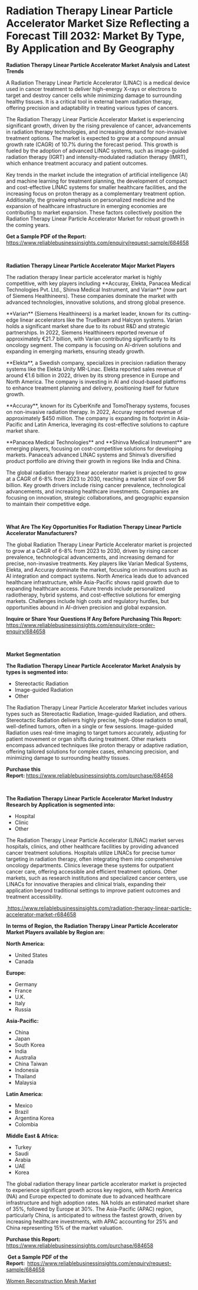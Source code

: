 <p><h1>Radiation Therapy Linear Particle Accelerator Market Size Reflecting a Forecast Till 2032: Market By Type, By Application and By Geography</h1></p><p><strong>Radiation Therapy Linear Particle Accelerator Market Analysis and Latest Trends</strong></p>
<p><p>A Radiation Therapy Linear Particle Accelerator (LINAC) is a medical device used in cancer treatment to deliver high-energy X-rays or electrons to target and destroy cancer cells while minimizing damage to surrounding healthy tissues. It is a critical tool in external beam radiation therapy, offering precision and adaptability in treating various types of cancers.</p><p>The Radiation Therapy Linear Particle Accelerator Market is experiencing significant growth, driven by the rising prevalence of cancer, advancements in radiation therapy technologies, and increasing demand for non-invasive treatment options. The market is expected to grow at a compound annual growth rate (CAGR) of 10.7% during the forecast period. This growth is fueled by the adoption of advanced LINAC systems, such as image-guided radiation therapy (IGRT) and intensity-modulated radiation therapy (IMRT), which enhance treatment accuracy and patient outcomes.</p><p>Key trends in the market include the integration of artificial intelligence (AI) and machine learning for treatment planning, the development of compact and cost-effective LINAC systems for smaller healthcare facilities, and the increasing focus on proton therapy as a complementary treatment option. Additionally, the growing emphasis on personalized medicine and the expansion of healthcare infrastructure in emerging economies are contributing to market expansion. These factors collectively position the Radiation Therapy Linear Particle Accelerator Market for robust growth in the coming years.</p></p>
<p><strong>Get a Sample PDF of the Report:&nbsp;</strong> <a href="https://www.reliablebusinessinsights.com/enquiry/request-sample/684658?utm_campaign=1119&utm_medium=2&utm_source=Github&utm_content=ia&utm_term=20012025&utm_id=radiation-therapy-linear-particle-accelerator">https://www.reliablebusinessinsights.com/enquiry/request-sample/684658</a></p>
<p>&nbsp;</p>
<p><strong>Radiation Therapy Linear Particle Accelerator Major Market Players</strong></p>
<p><p>The radiation therapy linear particle accelerator market is highly competitive, with key players including **Accuray, Elekta, Panacea Medical Technologies Pvt. Ltd., Shinva Medical Instrument, and Varian** (now part of Siemens Healthineers). These companies dominate the market with advanced technologies, innovative solutions, and strong global presence.</p><p>**Varian** (Siemens Healthineers) is a market leader, known for its cutting-edge linear accelerators like the TrueBeam and Halcyon systems. Varian holds a significant market share due to its robust R&D and strategic partnerships. In 2022, Siemens Healthineers reported revenue of approximately €21.7 billion, with Varian contributing significantly to its oncology segment. The company is focusing on AI-driven solutions and expanding in emerging markets, ensuring steady growth.</p><p>**Elekta**, a Swedish company, specializes in precision radiation therapy systems like the Elekta Unity MR-Linac. Elekta reported sales revenue of around €1.6 billion in 2022, driven by its strong presence in Europe and North America. The company is investing in AI and cloud-based platforms to enhance treatment planning and delivery, positioning itself for future growth.</p><p>**Accuray**, known for its CyberKnife and TomoTherapy systems, focuses on non-invasive radiation therapy. In 2022, Accuray reported revenue of approximately $450 million. The company is expanding its footprint in Asia-Pacific and Latin America, leveraging its cost-effective solutions to capture market share.</p><p>**Panacea Medical Technologies** and **Shinva Medical Instrument** are emerging players, focusing on cost-competitive solutions for developing markets. Panacea’s advanced LINAC systems and Shinva’s diversified product portfolio are driving their growth in regions like India and China.</p><p>The global radiation therapy linear accelerator market is projected to grow at a CAGR of 6-8% from 2023 to 2030, reaching a market size of over $6 billion. Key growth drivers include rising cancer prevalence, technological advancements, and increasing healthcare investments. Companies are focusing on innovation, strategic collaborations, and geographic expansion to maintain their competitive edge.</p></p>
<p>&nbsp;</p>
<p><strong>What Are The Key Opportunities For Radiation Therapy Linear Particle Accelerator Manufacturers?</strong></p>
<p><p>The global Radiation Therapy Linear Particle Accelerator market is projected to grow at a CAGR of 6-8% from 2023 to 2030, driven by rising cancer prevalence, technological advancements, and increasing demand for precise, non-invasive treatments. Key players like Varian Medical Systems, Elekta, and Accuray dominate the market, focusing on innovations such as AI integration and compact systems. North America leads due to advanced healthcare infrastructure, while Asia-Pacific shows rapid growth due to expanding healthcare access. Future trends include personalized radiotherapy, hybrid systems, and cost-effective solutions for emerging markets. Challenges include high costs and regulatory hurdles, but opportunities abound in AI-driven precision and global expansion.</p></p>
<p><strong>Inquire or Share Your Questions If Any Before Purchasing This Report:</strong> <a href="https://www.reliablebusinessinsights.com/enquiry/pre-order-enquiry/684658?utm_campaign=1119&utm_medium=2&utm_source=Github&utm_content=ia&utm_term=20012025&utm_id=radiation-therapy-linear-particle-accelerator">https://www.reliablebusinessinsights.com/enquiry/pre-order-enquiry/684658</a></p>
<p>&nbsp;</p>
<p><strong>Market Segmentation</strong></p>
<p><strong>The Radiation Therapy Linear Particle Accelerator Market Analysis by types is segmented into:</strong></p>
<p><ul><li>Stereotactic Radiation</li><li>Image-guided Radiation</li><li>Other</li></ul></p>
<p><p>The Radiation Therapy Linear Particle Accelerator Market includes various types such as Stereotactic Radiation, Image-guided Radiation, and others. Stereotactic Radiation delivers highly precise, high-dose radiation to small, well-defined tumors, often in a single or few sessions. Image-guided Radiation uses real-time imaging to target tumors accurately, adjusting for patient movement or organ shifts during treatment. Other markets encompass advanced techniques like proton therapy or adaptive radiation, offering tailored solutions for complex cases, enhancing precision, and minimizing damage to surrounding healthy tissues.</p></p>
<p><strong>Purchase this Report:&nbsp;</strong><a href="https://www.reliablebusinessinsights.com/purchase/684658?utm_campaign=1119&utm_medium=2&utm_source=Github&utm_content=ia&utm_term=20012025&utm_id=radiation-therapy-linear-particle-accelerator">https://www.reliablebusinessinsights.com/purchase/684658</a></p>
<p>&nbsp;</p>
<p><strong>The Radiation Therapy Linear Particle Accelerator Market Industry Research by Application is segmented into:</strong></p>
<p><ul><li>Hospital</li><li>Clinic</li><li>Other</li></ul></p>
<p><p>The Radiation Therapy Linear Particle Accelerator (LINAC) market serves hospitals, clinics, and other healthcare facilities by providing advanced cancer treatment solutions. Hospitals utilize LINACs for precise tumor targeting in radiation therapy, often integrating them into comprehensive oncology departments. Clinics leverage these systems for outpatient cancer care, offering accessible and efficient treatment options. Other markets, such as research institutions and specialized cancer centers, use LINACs for innovative therapies and clinical trials, expanding their application beyond traditional settings to improve patient outcomes and treatment accessibility.</p></p>
<p><a href="https://www.reliablebusinessinsights.com/radiation-therapy-linear-particle-accelerator-market-r684658?utm_campaign=1119&utm_medium=2&utm_source=Github&utm_content=ia&utm_term=20012025&utm_id=radiation-therapy-linear-particle-accelerator">&nbsp;https://www.reliablebusinessinsights.com/radiation-therapy-linear-particle-accelerator-market-r684658</a></p>
<p><strong>In terms of Region, the Radiation Therapy Linear Particle Accelerator Market Players available by Region are:</strong></p>
<p>
    <p> <strong> North America: </strong>
        <ul>
            <li>United States</li>
            <li>Canada</li>
        </ul>
        </p> 
    <p> <strong> Europe: </strong>
        <ul>
            <li>Germany</li>
            <li>France</li>
            <li>U.K.</li>
            <li>Italy</li>
            <li>Russia</li>
        </ul>
        </p> 
    <p> <strong> Asia-Pacific: </strong>
        <ul>
            <li>China</li>
            <li>Japan</li>
            <li>South Korea</li>
            <li>India</li>
            <li>Australia</li>
            <li>China Taiwan</li>
            <li>Indonesia</li>
            <li>Thailand</li>
            <li>Malaysia</li>
        </ul>
        </p> 
    <p> <strong> Latin America: </strong>
        <ul>
            <li>Mexico</li>
            <li>Brazil</li>
            <li>Argentina Korea</li>
            <li>Colombia</li>
        </ul>
        </p> 
    <p> <strong> Middle East & Africa: </strong>
        <ul>
            <li>Turkey</li>
            <li>Saudi</li>
            <li>Arabia</li>
            <li>UAE</li>
            <li>Korea</li>
        </ul>
    </p>
    </p>
<p><p>The global radiation therapy linear particle accelerator market is projected to experience significant growth across key regions, with North America (NA) and Europe expected to dominate due to advanced healthcare infrastructure and high adoption rates. NA holds an estimated market share of 35%, followed by Europe at 30%. The Asia-Pacific (APAC) region, particularly China, is anticipated to witness the fastest growth, driven by increasing healthcare investments, with APAC accounting for 25% and China representing 15% of the market valuation.</p></p>
<p><strong>Purchase this Report: </strong><a href="https://www.reliablebusinessinsights.com/purchase/684658?utm_campaign=1119&utm_medium=2&utm_source=Github&utm_content=ia&utm_term=20012025&utm_id=radiation-therapy-linear-particle-accelerator">https://www.reliablebusinessinsights.com/purchase/684658</a></p>
<p>&nbsp;<strong>Get a Sample PDF of the Report:&nbsp;&nbsp;</strong><a href="https://www.reliablebusinessinsights.com/enquiry/request-sample/684658?utm_campaign=1119&utm_medium=2&utm_source=Github&utm_content=ia&utm_term=20012025&utm_id=radiation-therapy-linear-particle-accelerator">https://www.reliablebusinessinsights.com/enquiry/request-sample/684658</a></p>
<p><strong></strong></p>
<p><p><a href="https://github.com/arnoldannice0/Market-Research-Report-List-1/blob/main/women-reconstruction-mesh-market.md?utm_campaign=1119&utm_medium=2&utm_source=Github&utm_content=ia&utm_term=20012025&utm_id=radiation-therapy-linear-particle-accelerator">Women Reconstruction Mesh Market</a></p></p>